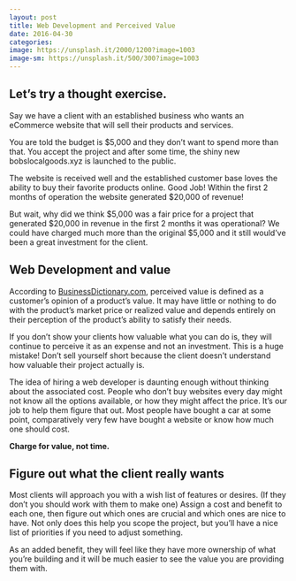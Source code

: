 ```yaml
---
layout: post
title: Web Development and Perceived Value
date: 2016-04-30
categories:
image: https://unsplash.it/2000/1200?image=1003
image-sm: https://unsplash.it/500/300?image=1003
---
```


## Let’s try a thought exercise.

Say we have a client with an established business who wants an eCommerce website that will sell their products and services.

You are told the budget is $5,000 and they don’t want to spend more than that. You accept the project and after some time, the shiny new bobslocalgoods.xyz is launched to the public.

The website is received well and the established customer base loves the ability to buy their favorite products online. Good Job! Within the first 2 months of operation the website generated $20,000 of revenue!

But wait, why did we think $5,000 was a fair price for a project that generated $20,000 in revenue in the first 2 months it was operational?  We could have charged much more than the original $5,000 and it still would’ve been a great investment for the client.

## Web Development and value

According to [BusinessDictionary.com](http://www.businessdictionary.com/), perceived value is defined as a customer’s opinion of a product’s value. It may have little or nothing to do with the product’s market price or realized value and depends entirely on their perception of the product’s ability to satisfy their needs.

If you don’t show your clients how valuable what you can do is, they will continue to perceive it as an expense and not an investment. This is a huge mistake! Don’t sell yourself short because the client doesn’t understand how valuable their project actually is.

The idea of hiring a web developer is daunting enough without thinking about the associated cost. People who don’t buy websites every day might not know all the options available, or how they might affect the price. It’s our job to help them figure that out. Most people have bought a car at some point, comparatively very few have bought a website or know how much one should cost.

__Charge for value, not time.__

## Figure out what the client really wants

Most clients will approach you with a wish list of features or desires. (If they don’t you should work with them to make one) Assign a cost and benefit to each one, then figure out which ones are crucial and which ones are nice to have. Not only does this help you scope the project, but you’ll have a nice list of priorities if you need to adjust something.

As an added benefit, they will feel like they have more ownership of what you’re building and it will be much easier to see the value you are providing them with.
